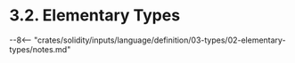<!-- This file is generated automatically by infrastructure scripts. Please don't edit by hand. -->

# 3.2. Elementary Types

--8<-- "crates/solidity/inputs/language/definition/03-types/02-elementary-types/notes.md"
